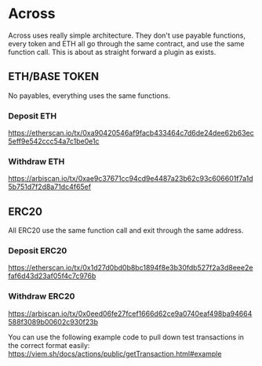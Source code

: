 
# Across
Across uses really simple architecture. They don't use payable functions, every token and ETH all go through the same contract, and use the same function call.
This is about as straight forward a plugin as exists.
## ETH/BASE TOKEN
No payables, everything uses the same functions.

### Deposit ETH
https://etherscan.io/tx/0xa90420546af9facb433464c7d6de24dee62b63ec5eff9e542ccc54a7c1be0e1c

### Withdraw ETH

https://arbiscan.io/tx/0xae9c37671cc94cd9e4487a23b62c93c606601f7a1d5b751d7f2d8a71dc4f65ef

## ERC20

All ERC20 use the same function call and exit through the same address.

### Deposit ERC20
https://etherscan.io/tx/0x1d27d0bd0b8bc1894f8e3b30fdb527f2a3d8eee2efaf6d43d23af05f4c7c976b
### Withdraw ERC20 
https://arbiscan.io/tx/0x0eed06fe27fcef1666d62ce9a0740eaf498ba94664588f3089b00602c930f23b

You can use the following example code to pull down test transactions in the correct format easily:
https://viem.sh/docs/actions/public/getTransaction.html#example